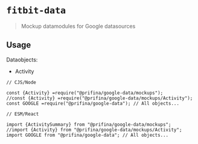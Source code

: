 # `fitbit-data`

> Mockup datamodules for Google datasources

## Usage

Dataobjects:

- Activity

```
// CJS/Node

const {Activity} =require("@prifina/google-data/mockups");
//const {Activity} =require("@prifina/google-data/mockups/Activity");
const GOOGLE =require("@prifina/google-data"); // All objects...

```

```
// ESM/React

import {ActivitySummary} from "@prifina/google-data/mockups";
//import {Activity} from "@prifina/google-data/mockups/Activity";
import GOOGLE from "@prifina/google-data"; // All objects...

```
